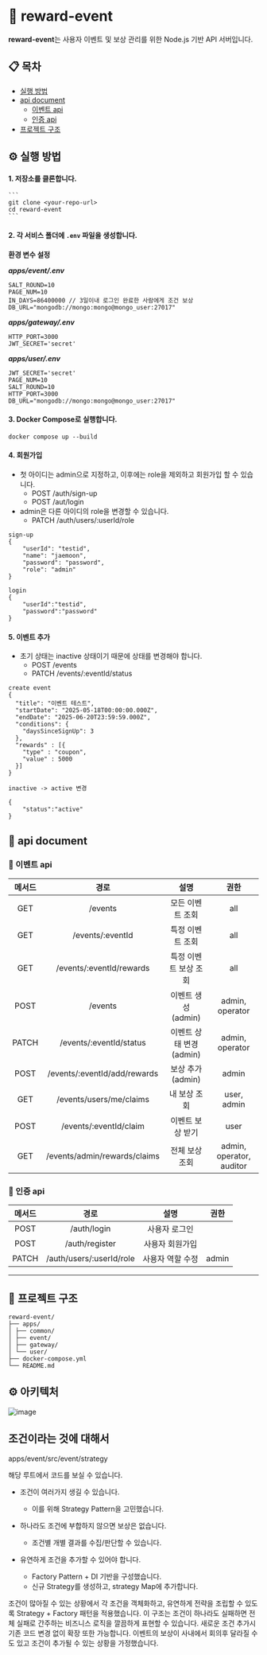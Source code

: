 # 🚀 reward-event

**reward-event**는 사용자 이벤트 및 보상 관리를 위한 Node.js 기반 API 서버입니다.

## 📋 목차

- [실행 방법](#실행-방법)
- [api document](#api-document)
    - [이벤트 api](#이벤트-api)
    - [인증 api](#인증-api)
- [프로젝트 구조](#프로젝트-구조)

## ⚙️ 실행 방법

#### 1. 저장소를 클론합니다.

    ```
    git clone <your-repo-url>
    cd reward-event
    ```
    
#### 2. 각 서비스 폴더에 `.env` 파일을 생성합니다.

__환경 변수 설정__

__*apps/event/.env*__

  ```
  SALT_ROUND=10
  PAGE_NUM=10
  IN_DAYS=86400000 // 3일이내 로그인 완료한 사람에게 조건 보상
  DB_URL="mongodb://mongo:mongo@mongo_user:27017"
  ```

__*apps/gateway/.env*__

  ```
  HTTP_PORT=3000
  JWT_SECRET='secret'
  ```

__*apps/user/.env*__

  ```
  JWT_SECRET='secret'
  PAGE_NUM=10
  SALT_ROUND=10
  HTTP_PORT=3000
  DB_URL="mongodb://mongo:mongo@mongo_user:27017"
  ```

#### 3. Docker Compose로 실행합니다.

```
docker compose up --build
```
    
#### 4. 회원가입

- 첫 아이디는 admin으로 지정하고, 이후에는 role을 제외하고 회원가입 할 수 있습니다.
    - POST /auth/sign-up
    - POST /aut/login
- admin은 다른 아이디의 role을 변경할 수 있습니다.
    - PATCH /auth/users/:userId/role 

```
sign-up
{
    "userId": "testid",
    "name": "jaemoon",
    "password": "password",
    "role": "admin"
}

login
{
    "userId":"testid",
    "password":"password"
}
```

#### 5. 이벤트 추가

- 초기 상태는 inactive 상태이기 때문에 상태를 변경해야 합니다.
    - POST /events
    - PATCH /events/:eventId/status

```
create event
{
  "title": "이벤트 테스트",
  "startDate": "2025-05-18T00:00:00.000Z",
  "endDate": "2025-06-20T23:59:59.000Z",
  "conditions": {
    "daysSinceSignUp": 3
  },
  "rewards" : [{
    "type" : "coupon",
    "value" : 5000
  }]
}

inactive -> active 변경

{
    "status":"active"
}
```


## 📝 api document

### 🎉 이벤트 api


| 메서드 | 경로 | 설명 | 권한 |
| :----: | :------------------------------------------: | :----------------------------: | :-------------------------: |
|  GET   | /events                                    | 모든 이벤트 조회                | all                        |
|  GET   | /events/:eventId                           | 특정 이벤트 조회                | all                        |
|  GET   | /events/:eventId/rewards                   | 특정 이벤트 보상 조회           | all                        |
|  POST  | /events                                    | 이벤트 생성 (admin)             | admin, operator            |
| PATCH  | /events/:eventId/status                    | 이벤트 상태 변경 (admin)        | admin, operator            |
|  POST  | /events/:eventId/add/rewards               | 보상 추가 (admin)               | admin                      |
|  GET   | /events/users/me/claims                    | 내 보상 조회                    | user, admin                |
|  POST  | /events/:eventId/claim                     | 이벤트 보상 받기                | user                       |
|  GET   | /events/admin/rewards/claims               | 전체 보상 조회                  | admin, operator, auditor   |


### 🔐 인증 api

| 메서드 | 경로 | 설명 | 권한 |
| :----: | :------------------------------------------: | :----------------------------: | :-------------------------: |
|  POST  | /auth/login                                 | 사용자 로그인                   |                            |
|  POST  | /auth/register                              | 사용자 회원가입                 |                            |
| PATCH  | /auth/users/:userId/role                    | 사용자 역할 수정                | admin                      |

---

## 📁 프로젝트 구조
```
reward-event/
├── apps/
│ ├── common/
│ ├── event/
│ ├── gateway/
│ └── user/
├── docker-compose.yml
└── README.md
```

## ⚙️ 아키텍처


![image](https://github.com/user-attachments/assets/2bca432b-6017-4106-8e8d-8086200e42ba)

## 조건이라는 것에 대해서

apps/event/src/event/strategy

해당 루트에서 코드를 보실 수 있습니다.

- 조건이 여러가지 생길 수 있습니다.
	- 이를 위해 Strategy Pattern을 고민했습니다.
	
- 하나라도 조건에 부합하지 않으면 보상은 없습니다.
	- 조건별 개별 결과를 수집/판단할 수 있습니다.
	
- 유연하게 조건을 추가할 수 있어야 합니다.
	- Factory Pattern + DI 기반을 구성했습니다.
	- 신규 Strategy를 생성하고, strategy Map에 추가합니다.

조건이 많아질 수 있는 상황에서 각 조건을 객체화하고, 유연하게 전략을 조립할 수 있도록 Strategy + Factory 패턴을 적용했습니다.
이 구조는 조건이 하나라도 실패하면 전체 실패로 간주하는 비즈니스 로직을 깔끔하게 표현할 수 있습니다.
새로운 조건 추가시 기존 코드 변경 없이 확장 또한 가능합니다. 
이벤트의 보상이 사내에서 회의후 달라질 수도 있고 조건이 추가될 수 있는 상황을 가정했습니다.
